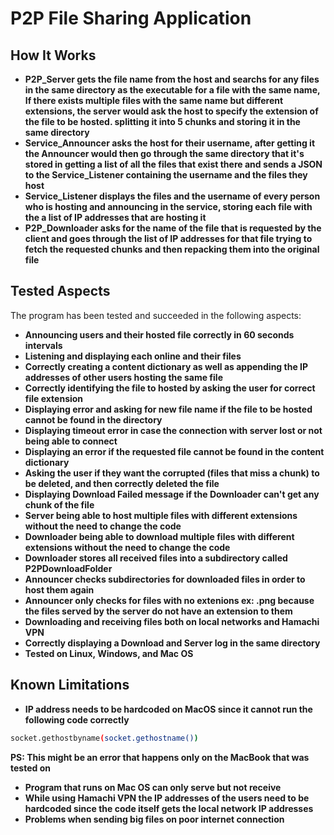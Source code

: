 # P2P File Sharing Application
## How It Works
- **P2P_Server gets the file name from the host and searchs for any files in the same directory as the executable for a file with the same name, If there exists multiple files with the same name but different extensions, the server would ask the host to specify the extension of the file to be hosted. splitting it into 5 chunks and storing it in the same directory**
- **Service_Announcer asks the host for their username, after getting it the Announcer would then go through the same directory that it's stored in getting a list of all the files that exist there and sends a JSON to the Service_Listener containing the username and the files they host**
- **Service_Listener displays the files and the username of every person who is hosting and announcing in the service, storing each file with the a list of IP addresses that are hosting it**
- **P2P_Downloader asks for the name of the file that is requested by the client and goes through the list of IP addresses for that file trying to fetch the requested chunks and then repacking them into the original file**

## Tested Aspects
The program has been tested and succeeded in the following aspects:

  - **Announcing users and their hosted file correctly in 60 seconds intervals**
  - **Listening and displaying each online and their files**
  - **Correctly creating a content dictionary as well as appending the IP addresses of other users hosting the same file**
  - **Correctly identifying the file to hosted by asking the user for correct file extension**
  - **Displaying error and asking for new file name if the file to be hosted cannot be found in the directory**
  - **Displaying timeout error in case the connection with server lost or not being able to connect**
  - **Displaying an error if the requested file cannot be found in the content dictionary**
  - **Asking the user if they want the corrupted (files that miss a chunk) to be deleted, and then correctly deleted the file**
  - **Displaying Download Failed message if the Downloader can't get any chunk of the file**
  - **Server being able to host multiple files with different extensions without the need to change the code**
  - **Downloader being able to download multiple files with different extensions without the need to change the code**
  - **Downloader stores all received files into a subdirectory called P2PDownloadFolder**
  - **Announcer checks subdirectories for downloaded files in order to host them again**
  - **Announcer only checks for files with no extenions ex: .png because the files served by the server do not have an extension to them**
  - **Downloading and receiving files both on local networks and Hamachi VPN** 
  - **Correctly displaying a Download and Server log in the same directory**
  - **Tested on Linux, Windows, and Mac OS**
 
## Known Limitations

  - **IP address needs to be hardcoded on MacOS since it cannot run the following code correctly**
```bash
socket.gethostbyname(socket.gethostname())
```
   **PS: This might be an error that happens only on the MacBook that was tested on**
   - **Program that runs on Mac OS can only serve but not receive**
   - **While using Hamachi VPN the IP addresses of the users need to be hardcoded since the code itself gets the local network IP addresses**
   - **Problems when sending big files on poor internet connection**


